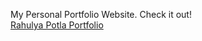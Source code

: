 My Personal Portfolio Website. Check it out!
<br/>
<a href="http://rahulyapotla.github.io/MyPortfolio">Rahulya Potla Portfolio</a>
